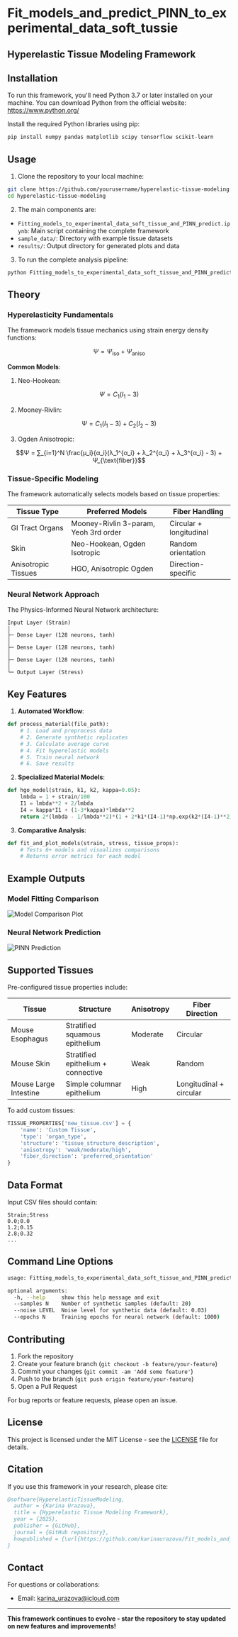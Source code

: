 # Fit_models_and_predict_PINN_to_experimental_data_soft_tussie
## Hyperelastic Tissue Modeling Framework

## Installation

To run this framework, you'll need Python 3.7 or later installed on your machine. You can download Python from the official website: https://www.python.org/

Install the required Python libraries using pip:
```bash
pip install numpy pandas matplotlib scipy tensorflow scikit-learn
```

## Usage

1. Clone the repository to your local machine:
```bash
git clone https://github.com/yourusername/hyperelastic-tissue-modeling.git
cd hyperelastic-tissue-modeling
```

2. The main components are:
- `Fitting_models_to_experimental_data_soft_tissue_and_PINN_predict.ipynb`: Main script containing the complete framework
- `sample_data/`: Directory with example tissue datasets
- `results/`: Output directory for generated plots and data

3. To run the complete analysis pipeline:
```bash
python Fitting_models_to_experimental_data_soft_tissue_and_PINN_predict.ipynb
```

## Theory

### Hyperelasticity Fundamentals
The framework models tissue mechanics using strain energy density functions:

```math
Ψ = Ψ_{\text{iso}} + Ψ_{\text{aniso}}
```

**Common Models**:
1. Neo-Hookean:
```math
Ψ = C_1(I_1 - 3)
```

2. Mooney-Rivlin:
```math
Ψ = C_1(I_1 - 3) + C_2(I_2 - 3)
```

3. Ogden Anisotropic:
```math
Ψ = ∑_{i=1}^N \frac{μ_i}{α_i}(λ_1^{α_i} + λ_2^{α_i} + λ_3^{α_i} - 3) + Ψ_{\text{fiber}}
```

### Tissue-Specific Modeling
The framework automatically selects models based on tissue properties:

| Tissue Type          | Preferred Models                          | Fiber Handling               |
|----------------------|------------------------------------------|------------------------------|
| GI Tract Organs      | Mooney-Rivlin 3-param, Yeoh 3rd order    | Circular + longitudinal      |
| Skin                 | Neo-Hookean, Ogden Isotropic             | Random orientation           |
| Anisotropic Tissues  | HGO, Anisotropic Ogden                   | Direction-specific           |

### Neural Network Approach
The Physics-Informed Neural Network architecture:

```
Input Layer (Strain)
│
├─ Dense Layer (128 neurons, tanh)
│
├─ Dense Layer (128 neurons, tanh)
│
├─ Dense Layer (128 neurons, tanh)
│
└─ Output Layer (Stress)
```

## Key Features

1. **Automated Workflow**:
```python
def process_material(file_path):
    # 1. Load and preprocess data
    # 2. Generate synthetic replicates
    # 3. Calculate average curve
    # 4. Fit hyperelastic models
    # 5. Train neural network
    # 6. Save results
```

2. **Specialized Material Models**:
```python
def hgo_model(strain, k1, k2, kappa=0.05):
    lmbda = 1 + strain/100
    I1 = lmbda**2 + 2/lmbda
    I4 = kappa*I1 + (1-3*kappa)*lmbda**2
    return 2*(lmbda - 1/lmbda**2)*(1 + 2*k1*(I4-1)*np.exp(k2*(I4-1)**2)*(1-3*kappa))
```

3. **Comparative Analysis**:
```python
def fit_and_plot_models(strain, stress, tissue_props):
    # Tests 6+ models and visualizes comparisons
    # Returns error metrics for each model
```

## Example Outputs

### Model Fitting Comparison
![Model Comparison Plot](https://github.com/karinaurazova/Fit_models_and_predict_PINN_to_experimental_data_soft_tussie/blob/main/results/result.png)

### Neural Network Prediction
![PINN Prediction](https://github.com/karinaurazova/Fit_models_and_predict_PINN_to_experimental_data_soft_tussie/blob/main/results/result1.png)

## Supported Tissues

Pre-configured tissue properties include:

| Tissue               | Structure                              | Anisotropy | Fiber Direction       |
|----------------------|----------------------------------------|------------|-----------------------|
| Mouse Esophagus      | Stratified squamous epithelium        | Moderate   | Circular              |
| Mouse Skin           | Stratified epithelium + connective    | Weak       | Random                |
| Mouse Large Intestine| Simple columnar epithelium            | High       | Longitudinal + circular |

To add custom tissues:

```python
TISSUE_PROPERTIES['new_tissue.csv'] = {
    'name': 'Custom Tissue',
    'type': 'organ_type',
    'structure': 'tissue_structure_description',
    'anisotropy': 'weak/moderate/high',
    'fiber_direction': 'preferred_orientation'
}
```

## Data Format

Input CSV files should contain:
```csv
Strain;Stress
0.0;0.0
1.2;0.15
2.8;0.32
...
```

## Command Line Options

```bash
usage: Fitting_models_to_experimental_data_soft_tissue_and_PINN_predict.ipynb [-h] [--samples N] [--noise LEVEL] [--epochs N]

optional arguments:
  -h, --help     show this help message and exit
  --samples N    Number of synthetic samples (default: 20)
  --noise LEVEL  Noise level for synthetic data (default: 0.03)
  --epochs N     Training epochs for neural network (default: 1000)
```

## Contributing

1. Fork the repository
2. Create your feature branch (`git checkout -b feature/your-feature`)
3. Commit your changes (`git commit -am 'Add some feature'`)
4. Push to the branch (`git push origin feature/your-feature`)
5. Open a Pull Request

For bug reports or feature requests, please open an issue.

## License

This project is licensed under the MIT License - see the [LICENSE](https://github.com/karinaurazova/Fit_models_and_predict_PINN_to_experimental_data_soft_tussie/blob/main/LICENSE) file for details.

## Citation

If you use this framework in your research, please cite:

```bibtex
@software{HyperelasticTissueModeling,
  author = {Karina Urazova},
  title = {Hyperelastic Tissue Modeling Framework},
  year = {2025},
  publisher = {GitHub},
  journal = {GitHub repository},
  howpublished = {\url{https://github.com/karinaurazova/Fit_models_and_predict_PINN_to_experimental_data_soft_tussie}}
}
```

## Contact

For questions or collaborations:
- Email: karina_urazova@icloud.com

***

**This framework continues to evolve - star the repository to stay updated on new features and improvements!**
```
